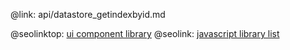 @link: api/datastore_getindexbyid.md

@seolinktop: [ui component library](https://webix.com)
@seolink: [javascript library list](https://webix.com/widget/list/)